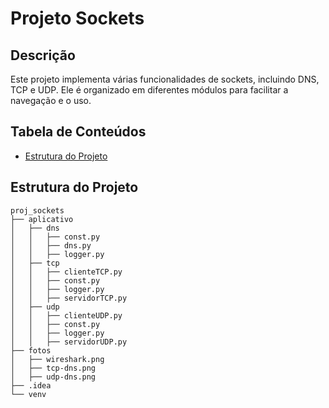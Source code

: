 
# Projeto Sockets

## Descrição
Este projeto implementa várias funcionalidades de sockets, incluindo DNS, TCP e UDP. Ele é organizado em diferentes módulos para facilitar a navegação e o uso.

## Tabela de Conteúdos
- [Estrutura do Projeto](#estrutura-do-projeto)

## Estrutura do Projeto
```plaintext
proj_sockets
├── aplicativo
│   ├── dns
│   │   ├── const.py
│   │   ├── dns.py
│   │   ├── logger.py
│   ├── tcp
│   │   ├── clienteTCP.py
│   │   ├── const.py
│   │   ├── logger.py
│   │   ├── servidorTCP.py
│   ├── udp
│   │   ├── clienteUDP.py
│   │   ├── const.py
│   │   ├── logger.py
│   │   ├── servidorUDP.py
├── fotos
│   ├── wireshark.png
│   ├── tcp-dns.png
│   ├── udp-dns.png
├── .idea
└── venv

